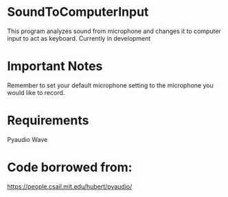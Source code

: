 # SoundToComputerInput
 This program analyzes sound from microphone and changes it to computer input to act as keyboard. Currently in development

# Important Notes
Remember to set your default microphone setting to the microphone you would like to record.

 # Requirements
Pyaudio
Wave

# Code borrowed from:
https://people.csail.mit.edu/hubert/pyaudio/
